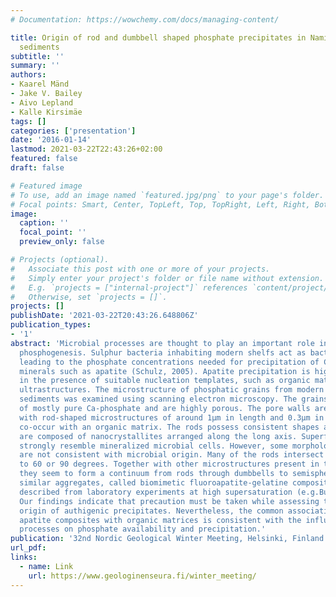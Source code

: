 ```yaml
---
# Documentation: https://wowchemy.com/docs/managing-content/

title: Origin of rod and dumbbell shaped phosphate precipitates in Namibian Shelf
  sediments
subtitle: ''
summary: ''
authors:
- Kaarel Mänd
- Jake V. Bailey
- Aivo Lepland
- Kalle Kirsimäe
tags: []
categories: ['presentation']
date: '2016-01-14'
lastmod: 2021-03-22T22:43:26+02:00
featured: false
draft: false

# Featured image
# To use, add an image named `featured.jpg/png` to your page's folder.
# Focal points: Smart, Center, TopLeft, Top, TopRight, Left, Right, BottomLeft, Bottom, BottomRight.
image:
  caption: ''
  focal_point: ''
  preview_only: false

# Projects (optional).
#   Associate this post with one or more of your projects.
#   Simply enter your project's folder or file name without extension.
#   E.g. `projects = ["internal-project"]` references `content/project/deep-learning/index.md`.
#   Otherwise, set `projects = []`.
projects: []
publishDate: '2021-03-22T20:43:26.648806Z'
publication_types:
- '1'
abstract: 'Microbial processes are thought to play an important role in modern marine
  phosphogenesis. Sulphur bacteria inhabiting modern shelfs act as bacterial “pumps”
  leading to the phosphate concentrations needed for precipitation of Ca-phosphate
  minerals such as apatite (Schulz, 2005). Apatite precipitation is highly enhanced
  in the presence of suitable nucleation templates, such as organic matrices and bacterial
  ultrastructures. The microstructure of phosphatic grains from modern Namibian shelf
  sediments was examined using scanning electron microscopy. The grains are composed
  of mostly pure Ca-phosphate and are highly porous. The pore walls are largely coated
  with rod-shaped microstructures of around 1μm in length and 0.3μm in diameter which
  co-occur with an organic matrix. The rods possess consistent shapes and sizes, and
  are composed of nanocrystallites arranged along the long axis. Superficially, they
  strongly resemble mineralized microbial cells. However, some morphological features
  are not consistent with microbial origin. Many of the rods intersect at angles close
  to 60 or 90 degrees. Together with other microstructures present in the grains,
  they seem to form a continuum from rods through dumbbells to semispherical. Remarkably
  similar aggregates, called biomimetic fluoroapatite-gelatine composites, have been
  described from laboratory experiments at high supersaturation (e.g.Busch 1999).
  Our findings indicate that precaution must be taken while assessing the microbial
  origin of authigenic precipitates. Nevertheless, the common association of biomimetic
  apatite composites with organic matrices is consistent with the influence ofbiological
  processes on phosphate availability and precipitation.'
publication: '32nd Nordic Geological Winter Meeting, Helsinki, Finland'
url_pdf:
links:
  - name: Link
    url: https://www.geologinenseura.fi/winter_meeting/
---
```


